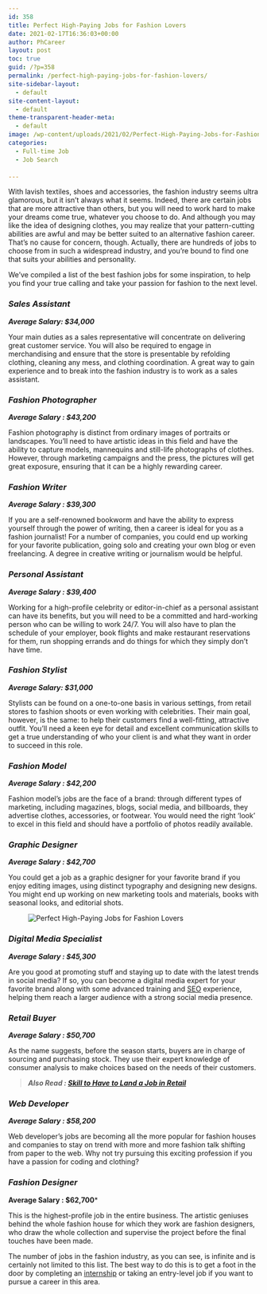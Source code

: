 ```yaml
---
id: 358
title: Perfect High-Paying Jobs for Fashion Lovers
date: 2021-02-17T16:36:03+00:00
author: PhCareer
layout: post
toc: true
guid: /?p=358
permalink: /perfect-high-paying-jobs-for-fashion-lovers/
site-sidebar-layout:
  - default
site-content-layout:
  - default
theme-transparent-header-meta:
  - default
image: /wp-content/uploads/2021/02/Perfect-High-Paying-Jobs-for-Fashion-Lovers-1.jpg
categories:
  - Full-time Job
  - Job Search

---
```

With lavish textiles, shoes and accessories, the fashion industry seems ultra glamorous, but it isn&#8217;t always what it seems. Indeed, there are certain jobs that are more attractive than others, but you will need to work hard to make your dreams come true, whatever you choose to do. And although you may like the idea of designing clothes, you may realize that your pattern-cutting abilities are awful and may be better suited to an alternative fashion career. That&#8217;s no cause for concern, though. Actually, there are hundreds of jobs to choose from in such a widespread industry, and you&#8217;re bound to find one that suits your abilities and personality.

We&#8217;ve compiled a list of the best fashion jobs for some inspiration, to help you find your true calling and take your passion for fashion to the next level.

### **_Sales Assistant_**

**_Average Salary: $34,000_**

Your main duties as a sales representative will concentrate on delivering great customer service. You will also be required to engage in merchandising and ensure that the store is presentable by refolding clothing, cleaning any mess, and clothing coordination. A great way to gain experience and to break into the fashion industry is to work as a sales assistant.



### **_Fashion Photographer_**

**_Average Salary : $43,200_**

Fashion photography is distinct from ordinary images of portraits or landscapes. You&#8217;ll need to have artistic ideas in this field and have the ability to capture models, mannequins and still-life photographs of clothes. However, through marketing campaigns and the press, the pictures will get great exposure, ensuring that it can be a highly rewarding career.

### **_Fashion Writer_**

**_Average Salary : $39,300_**

If you are a self-renowned bookworm and have the ability to express yourself through the power of writing, then a career is ideal for you as a fashion journalist! For a number of companies, you could end up working for your favorite publication, going solo and creating your own blog or even freelancing. A degree in creative writing or journalism would be helpful.



### **_Personal Assistant_**

**_Average Salary : $39,400_**

Working for a high-profile celebrity or editor-in-chief as a personal assistant can have its benefits, but you will need to be a committed and hard-working person who can be willing to work 24/7. You will also have to plan the schedule of your employer, book flights and make restaurant reservations for them, run shopping errands and do things for which they simply don&#8217;t have time.



### **_Fashion Stylist_**

**_Average Salary: $31,000_**

Stylists can be found on a one-to-one basis in various settings, from retail stores to fashion shoots or even working with celebrities. Their main goal, however, is the same: to help their customers find a well-fitting, attractive outfit. You&#8217;ll need a keen eye for detail and excellent communication skills to get a true understanding of who your client is and what they want in order to succeed in this role.

### **_Fashion Model_**

**_Average Salary : $42,200_**

Fashion model&#8217;s jobs are the face of a brand: through different types of marketing, including magazines, blogs, social media, and billboards, they advertise clothes, accessories, or footwear. You would need the right &#8216;look&#8217; to excel in this field and should have a portfolio of photos readily available.



### **_Graphic Designer_**

**_Average Salary : $42,700_**

You could get a job as a graphic designer for your favorite brand if you enjoy editing images, using distinct typography and designing new designs. You might end up working on new marketing tools and materials, books with seasonal looks, and editorial shots.


<figure class="wp-block-image size-large">

<img loading="lazy" width="770" height="385" src="/wp-content/uploads/2021/02/fashion-jobs.jpg" alt="Perfect High-Paying Jobs for Fashion Lovers" class="wp-image-359" srcset="/wp-content/uploads/2021/02/fashion-jobs.jpg 770w, /wp-content/uploads/2021/02/fashion-jobs-300x150.jpg 300w, /wp-content/uploads/2021/02/fashion-jobs-768x384.jpg 768w" sizes="(max-width: 770px) 100vw, 770px" /> </figure> 

### **_Digital Media Specialist_**

**_Average Salary : $45,300_**

Are you good at promoting stuff and staying up to date with the latest trends in social media? If so, you can become a digital media expert for your favorite brand along with some advanced training and [SEO](https://www.google.com/search?q=SEO) experience, helping them reach a larger audience with a strong social media presence.

### **_Retail Buyer_**

**_Average Salary : $50,700_**

As the name suggests, before the season starts, buyers are in charge of sourcing and purchasing stock. They use their expert knowledge of consumer analysis to make choices based on the needs of their customers.


<blockquote class="wp-block-quote">
  <p>
    <strong><em>Also Read : <a href="/skill-to-have-to-land-a-job-in-retail/">Skill to Have to Land a Job in Retail</a></em></strong>
  </p>
</blockquote>

### **_Web Developer_**

**_Average Salary : $58,200_**

Web developer&#8217;s jobs are becoming all the more popular for fashion houses and companies to stay on trend with more and more fashion talk shifting from paper to the web. Why not try pursuing this exciting profession if you have a passion for coding and clothing?


### **_Fashion Designer_**

**Average Salary : $62,700***

This is the highest-profile job in the entire business. The artistic geniuses behind the whole fashion house for which they work are fashion designers, who draw the whole collection and supervise the project before the final touches have been made.

The number of jobs in the fashion industry, as you can see, is infinite and is certainly not limited to this list. The best way to do this is to get a foot in the door by completing an [internship](/how-to-turn-your-internship-into-a-full-time-job/) or taking an entry-level job if you want to pursue a career in this area.
